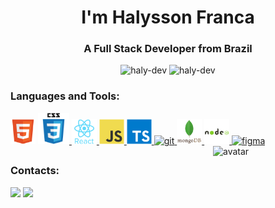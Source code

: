 <h1 align="center">I'm Halysson Franca</h1>
<h3 align="center">A Full Stack Developer from Brazil</h3>

<div align="center">

<img height="180em" src="https://github-readme-stats.vercel.app/api?username=haly-dev&show_icons=true&theme=transparent&title_color=FFFFFF&text_color=ffffff&locale=en" alt="haly-dev" />
  
<img height="180em" width="530" src="https://github-readme-stats.vercel.app/api/top-langs?username=haly-dev&show_icons=true&theme=cobalt&title_color=FFFFFF&text_color=ffffff&bg_color=CCCCCC00&hide_border=false&locale=en&layout=compact" alt="haly-dev" />
</div>

<p align="left">

<h3 align="left">Languages and Tools:</h3>
<p align="left"> 
<img alt="Haly-HTML" width="40" src="https://raw.githubusercontent.com/devicons/devicon/master/icons/html5/html5-original.svg">
<a href="https://www.w3schools.com/css/" target="_blank" rel="noreferrer"> <img src="https://raw.githubusercontent.com/devicons/devicon/master/icons/css3/css3-original-wordmark.svg" alt="css3" width="50"/> </a> 
<a href="https://reactjs.org/" target="_blank" rel="noreferrer"> <img src="https://raw.githubusercontent.com/devicons/devicon/master/icons/react/react-original-wordmark.svg" alt="react" width="40" height="40"/> </a> 
<a href="https://developer.mozilla.org/en-US/docs/Web/JavaScript" target="_blank" rel="noreferrer"> <img src="https://raw.githubusercontent.com/devicons/devicon/master/icons/javascript/javascript-original.svg" alt="javascript" width="40" height="40"/> </a>
<a href="https://www.typescriptlang.org/" target="_blank" rel="noreferrer"> <img src="https://raw.githubusercontent.com/devicons/devicon/master/icons/typescript/typescript-original.svg" alt="typescript" width="40" height="40"/> </a> 
<a href="https://git-scm.com/" target="_blank" rel="noreferrer"> <img src="https://www.vectorlogo.zone/logos/git-scm/git-scm-icon.svg" alt="git" width="40" height="40"/> </a>  
<a href="https://www.mongodb.com/" target="_blank" rel="noreferrer"> <img src="https://raw.githubusercontent.com/devicons/devicon/master/icons/mongodb/mongodb-original-wordmark.svg" alt="mongodb" width="40" height="40"/> </a> 
<a href="https://nodejs.org" target="_blank" rel="noreferrer"> <img src="https://raw.githubusercontent.com/devicons/devicon/master/icons/nodejs/nodejs-original-wordmark.svg" alt="nodejs" width="40" height="40"/> </a> 
<a href="https://www.figma.com/" target="_blank" rel="noreferrer"> <img src="https://www.vectorlogo.zone/logos/figma/figma-icon.svg" alt="figma" width="40" height="40"/> </a>
<img align="right" width="180em"src="https://cdn.picrew.me/shareImg/org/202302/338224_SCuCkIUP.png" alt="avatar" />
</p>

##

<h3 align="left">Contacts:</h3>
  <a href="mailto:haly.franca@gmail.com"><img src="https://img.shields.io/badge/-Gmail-%23333?style=for-the-badge&logo=gmail&logoColor=white" target="_blank"></a>
  <a href="https://www.linkedin.com/in/halysson-franca/" target="_blank"><img src="https://img.shields.io/badge/-LinkedIn-%230077B5?style=for-the-badge&logo=linkedin&logoColor=white" target="_blank"></a> 
</p>

